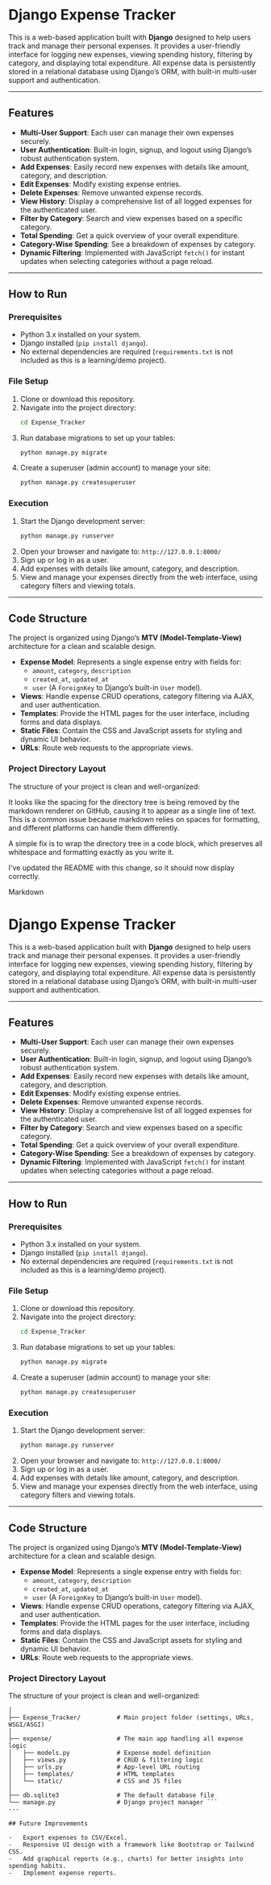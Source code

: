 # Django Expense Tracker

This is a web-based application built with **Django** designed to help users track and manage their personal expenses. It provides a user-friendly interface for logging new expenses, viewing spending history, filtering by category, and displaying total expenditure. All expense data is persistently stored in a relational database using Django’s ORM, with built-in multi-user support and authentication.

---

## Features

-   **Multi-User Support**: Each user can manage their own expenses securely.
-   **User Authentication**: Built-in login, signup, and logout using Django’s robust authentication system.
-   **Add Expenses**: Easily record new expenses with details like amount, category, and description.
-   **Edit Expenses**: Modify existing expense entries.
-   **Delete Expenses**: Remove unwanted expense records.
-   **View History**: Display a comprehensive list of all logged expenses for the authenticated user.
-   **Filter by Category**: Search and view expenses based on a specific category.
-   **Total Spending**: Get a quick overview of your overall expenditure.
-   **Category-Wise Spending**: See a breakdown of expenses by category.
-   **Dynamic Filtering**: Implemented with JavaScript `fetch()` for instant updates when selecting categories without a page reload.

---

## How to Run

### Prerequisites

-   Python 3.x installed on your system.
-   Django installed (`pip install django`).
-   No external dependencies are required (`requirements.txt` is not included as this is a learning/demo project).

### File Setup

1.  Clone or download this repository.
2.  Navigate into the project directory:
    ```bash
    cd Expense_Tracker
    ```
3.  Run database migrations to set up your tables:
    ```bash
    python manage.py migrate
    ```
4.  Create a superuser (admin account) to manage your site:
    ```bash
    python manage.py createsuperuser
    ```

### Execution

1.  Start the Django development server:
    ```bash
    python manage.py runserver
    ```
2.  Open your browser and navigate to: `http://127.0.0.1:8000/`
3.  Sign up or log in as a user.
4.  Add expenses with details like amount, category, and description.
5.  View and manage your expenses directly from the web interface, using category filters and viewing totals.

---

## Code Structure

The project is organized using Django’s **MTV (Model-Template-View)** architecture for a clean and scalable design.

-   **Expense Model**: Represents a single expense entry with fields for:
    -   `amount`, `category`, `description`
    -   `created_at`, `updated_at`
    -   `user` (A `ForeignKey` to Django’s built-in `User` model).
-   **Views**: Handle expense CRUD operations, category filtering via AJAX, and user authentication.
-   **Templates**: Provide the HTML pages for the user interface, including forms and data displays.
-   **Static Files**: Contain the CSS and JavaScript assets for styling and dynamic UI behavior.
-   **URLs**: Route web requests to the appropriate views.

### Project Directory Layout
The structure of your project is clean and well-organized:

It looks like the spacing for the directory tree is being removed by the markdown renderer on GitHub, causing it to appear as a single line of text. This is a common issue because markdown relies on spaces for formatting, and different platforms can handle them differently.

A simple fix is to wrap the directory tree in a code block, which preserves all whitespace and formatting exactly as you write it.

I've updated the README with this change, so it should now display correctly.

Markdown

# Django Expense Tracker

This is a web-based application built with **Django** designed to help users track and manage their personal expenses. It provides a user-friendly interface for logging new expenses, viewing spending history, filtering by category, and displaying total expenditure. All expense data is persistently stored in a relational database using Django’s ORM, with built-in multi-user support and authentication.

---

## Features

-   **Multi-User Support**: Each user can manage their own expenses securely.
-   **User Authentication**: Built-in login, signup, and logout using Django’s robust authentication system.
-   **Add Expenses**: Easily record new expenses with details like amount, category, and description.
-   **Edit Expenses**: Modify existing expense entries.
-   **Delete Expenses**: Remove unwanted expense records.
-   **View History**: Display a comprehensive list of all logged expenses for the authenticated user.
-   **Filter by Category**: Search and view expenses based on a specific category.
-   **Total Spending**: Get a quick overview of your overall expenditure.
-   **Category-Wise Spending**: See a breakdown of expenses by category.
-   **Dynamic Filtering**: Implemented with JavaScript `fetch()` for instant updates when selecting categories without a page reload.

---

## How to Run

### Prerequisites

-   Python 3.x installed on your system.
-   Django installed (`pip install django`).
-   No external dependencies are required (`requirements.txt` is not included as this is a learning/demo project).

### File Setup

1.  Clone or download this repository.
2.  Navigate into the project directory:
    ```bash
    cd Expense_Tracker
    ```
3.  Run database migrations to set up your tables:
    ```bash
    python manage.py migrate
    ```
4.  Create a superuser (admin account) to manage your site:
    ```bash
    python manage.py createsuperuser
    ```

### Execution

1.  Start the Django development server:
    ```bash
    python manage.py runserver
    ```
2.  Open your browser and navigate to: `http://127.0.0.1:8000/`
3.  Sign up or log in as a user.
4.  Add expenses with details like amount, category, and description.
5.  View and manage your expenses directly from the web interface, using category filters and viewing totals.

---

## Code Structure

The project is organized using Django’s **MTV (Model-Template-View)** architecture for a clean and scalable design.

-   **Expense Model**: Represents a single expense entry with fields for:
    -   `amount`, `category`, `description`
    -   `created_at`, `updated_at`
    -   `user` (A `ForeignKey` to Django’s built-in `User` model).
-   **Views**: Handle expense CRUD operations, category filtering via AJAX, and user authentication.
-   **Templates**: Provide the HTML pages for the user interface, including forms and data displays.
-   **Static Files**: Contain the CSS and JavaScript assets for styling and dynamic UI behavior.
-   **URLs**: Route web requests to the appropriate views.

### Project Directory Layout
The structure of your project is clean and well-organized:

```Expense_Tracker/
│
├── Expense_Tracker/          # Main project folder (settings, URLs, WSGI/ASGI)
│
├── expense/                  # The main app handling all expense logic
│   ├── models.py             # Expense model definition
│   ├── views.py              # CRUD & filtering logic
│   ├── urls.py               # App-level URL routing
│   ├── templates/            # HTML templates
│   └── static/               # CSS and JS files
│
├── db.sqlite3                # The default database file
└── manage.py                 # Django project manager ```
---

## Future Improvements

-   Export expenses to CSV/Excel.
-   Responsive UI design with a framework like Bootstrap or Tailwind CSS.
-   Add graphical reports (e.g., charts) for better insights into spending habits.
-   Implement expense reports.
